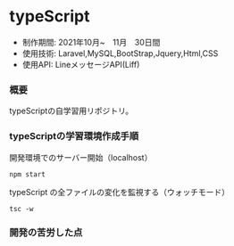 # typeScript

* 制作期間: 2021年10月~　11月　30日間
* 使用技術: Laravel,MySQL,BootStrap,Jquery,Html,CSS
* 使用API: LineメッセージAPI(Liff)

### 概要
typeScriptの自学習用リポジトリ。

### typeScriptの学習環境作成手順


開発環境でのサーバー開始（localhost）
```
npm start
```

typeScript  の全ファイルの変化を監視する（ウォッチモード）
```
tsc -w
```


 
### 開発の苦労した点

